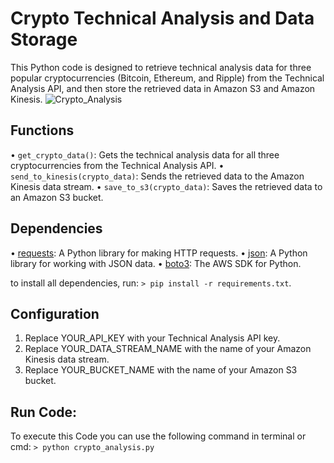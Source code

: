 # Crypto Technical Analysis and Data Storage
This Python code is designed to retrieve technical analysis data for three popular cryptocurrencies (Bitcoin, Ethereum, and Ripple) from the Technical Analysis API, and then store the retrieved data in Amazon S3 and Amazon Kinesis.
![Crypto_Analysis](https://th.bing.com/th/id/OIG4.wwkCWMFRm7d83XdsGI2H?w=400&h=400&c=6&r=0&o=5&pid=ImgGn)

## Functions
• `get_crypto_data()`: Gets the technical analysis data for all three cryptocurrencies from the Technical Analysis API.
• `send_to_kinesis(crypto_data)`: Sends the retrieved data to the Amazon Kinesis data stream.
• `save_to_s3(crypto_data)`: Saves the retrieved data to an Amazon S3 bucket.

## Dependencies
• [requests](https://requests.readthedocs.io/): A Python library for making HTTP requests.
• [json](https://docs.python.org/3/library/json.html): A Python library for working with JSON data.
• [boto3](https://boto3.amazonaws.com/v1/documentation/api/latest/index.html): The AWS SDK for Python.

to install all dependencies, run: `> pip install -r requirements.txt`.

## Configuration
1. Replace YOUR_API_KEY with your Technical Analysis API key.
2. Replace YOUR_DATA_STREAM_NAME with the name of your Amazon Kinesis data stream.
3. Replace YOUR_BUCKET_NAME with the name of your Amazon S3 bucket.

## Run Code:
To execute this Code you can use the following command in terminal or cmd: 
`> python crypto_analysis.py`
